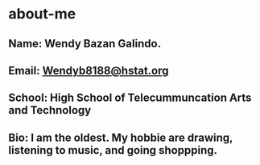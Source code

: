 # about-me
## Name: Wendy Bazan Galindo.
## Email: Wendyb8188@hstat.org
## School: High School of Telecummuncation Arts and Technology 
## Bio: I am the oldest. My hobbie are drawing, listening to music, and going shoppping. 